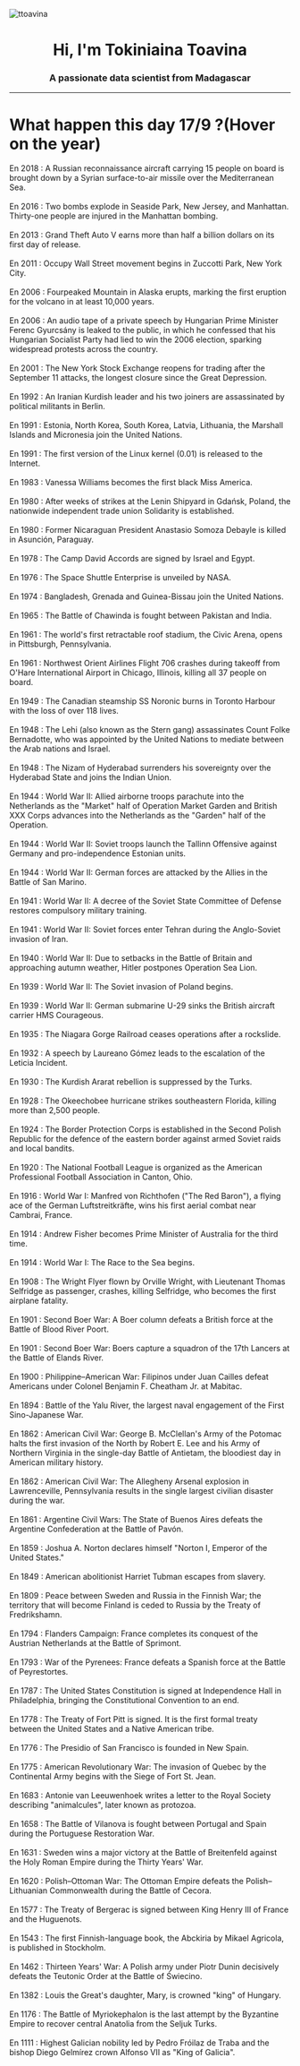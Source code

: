
<p align="left"> <img src="https://komarev.com/ghpvc/?username=ttoavina&label=Profile%20views&color=0e75b6&style=flat" alt="ttoavina" /> </p>
<h1 align="center">Hi, I'm Tokiniaina Toavina</h1>
<h3 align="center">A passionate data scientist from Madagascar</h3>
    
<hr/>
<h1> What happen this day 17/9 ?(Hover on the year)</h1>

En 2018 : A Russian reconnaissance aircraft carrying 15 people on board is brought down by a Syrian surface-to-air missile over the Mediterranean Sea.
<br/><br/>
En 2016 : Two bombs explode in Seaside Park, New Jersey, and Manhattan. Thirty-one people are injured in the Manhattan bombing.
<br/><br/>
En 2013 : Grand Theft Auto V earns more than half a billion dollars on its first day of release.
<br/><br/>
En 2011 : Occupy Wall Street movement begins in Zuccotti Park, New York City.
<br/><br/>
En 2006 : Fourpeaked Mountain in Alaska erupts, marking the first eruption for the volcano in at least 10,000 years.
<br/><br/>
En 2006 : An audio tape of a private speech by Hungarian Prime Minister Ferenc Gyurcsány is leaked to the public, in which he confessed that his Hungarian Socialist Party had lied to win the 2006 election, sparking widespread protests across the country.
<br/><br/>
En 2001 : The New York Stock Exchange reopens for trading after the September 11 attacks, the longest closure since the Great Depression.
<br/><br/>
En 1992 : An Iranian Kurdish leader and his two joiners are assassinated by political militants in Berlin.
<br/><br/>
En 1991 : Estonia, North Korea, South Korea, Latvia, Lithuania, the Marshall Islands and Micronesia join the United Nations.
<br/><br/>
En 1991 : The first version of the Linux kernel (0.01) is released to the Internet.
<br/><br/>
En 1983 : Vanessa Williams becomes the first black Miss America.
<br/><br/>
En 1980 : After weeks of strikes at the Lenin Shipyard in Gdańsk, Poland, the nationwide independent trade union Solidarity is established.
<br/><br/>
En 1980 : Former Nicaraguan President Anastasio Somoza Debayle is killed in Asunción, Paraguay.
<br/><br/>
En 1978 : The Camp David Accords are signed by Israel and Egypt.
<br/><br/>
En 1976 : The Space Shuttle Enterprise is unveiled by NASA.
<br/><br/>
En 1974 : Bangladesh, Grenada and Guinea-Bissau join the United Nations.
<br/><br/>
En 1965 : The Battle of Chawinda is fought between Pakistan and India.
<br/><br/>
En 1961 : The world's first retractable roof stadium, the Civic Arena, opens in Pittsburgh, Pennsylvania.
<br/><br/>
En 1961 : Northwest Orient Airlines Flight 706 crashes during takeoff from O'Hare International Airport in Chicago, Illinois, killing all 37 people on board.
<br/><br/>
En 1949 : The Canadian steamship SS Noronic burns in Toronto Harbour with the loss of over 118 lives.
<br/><br/>
En 1948 : The Lehi (also known as the Stern gang) assassinates Count Folke Bernadotte, who was appointed by the United Nations to mediate between the Arab nations and Israel.
<br/><br/>
En 1948 : The Nizam of Hyderabad surrenders his sovereignty over the Hyderabad State and joins the Indian Union.
<br/><br/>
En 1944 : World War II: Allied airborne troops parachute into the Netherlands as the "Market" half of Operation Market Garden and British XXX Corps advances into the Netherlands as the "Garden" half of the Operation.
<br/><br/>
En 1944 : World War II: Soviet troops launch the Tallinn Offensive against Germany and pro-independence Estonian units.
<br/><br/>
En 1944 : World War II: German forces are attacked by the Allies in the Battle of San Marino.
<br/><br/>
En 1941 : World War II: A decree of the Soviet State Committee of Defense restores compulsory military training.
<br/><br/>
En 1941 : World War II: Soviet forces enter Tehran during the Anglo-Soviet invasion of Iran.
<br/><br/>
En 1940 : World War II: Due to setbacks in the Battle of Britain and approaching autumn weather, Hitler postpones Operation Sea Lion.
<br/><br/>
En 1939 : World War II: The Soviet invasion of Poland begins.
<br/><br/>
En 1939 : World War II: German submarine U-29 sinks the British aircraft carrier HMS Courageous.
<br/><br/>
En 1935 : The Niagara Gorge Railroad ceases operations after a rockslide.
<br/><br/>
En 1932 : A speech by Laureano Gómez leads to the escalation of the Leticia Incident.
<br/><br/>
En 1930 : The Kurdish Ararat rebellion is suppressed by the Turks.
<br/><br/>
En 1928 : The Okeechobee hurricane strikes southeastern Florida, killing more than 2,500 people.
<br/><br/>
En 1924 : The Border Protection Corps is established in the Second Polish Republic for the defence of the eastern border against armed Soviet raids and local bandits.
<br/><br/>
En 1920 : The National Football League is organized as the American Professional Football Association in Canton, Ohio.
<br/><br/>
En 1916 : World War I: Manfred von Richthofen ("The Red Baron"), a flying ace of the German Luftstreitkräfte, wins his first aerial combat near Cambrai, France.
<br/><br/>
En 1914 : Andrew Fisher becomes Prime Minister of Australia for the third time.
<br/><br/>
En 1914 : World War I: The Race to the Sea begins.
<br/><br/>
En 1908 : The Wright Flyer flown by Orville Wright, with Lieutenant Thomas Selfridge as passenger, crashes, killing Selfridge, who becomes the first airplane fatality.
<br/><br/>
En 1901 : Second Boer War: A Boer column defeats a British force at the Battle of Blood River Poort.
<br/><br/>
En 1901 : Second Boer War: Boers capture a squadron of the 17th Lancers at the Battle of Elands River.
<br/><br/>
En 1900 : Philippine–American War: Filipinos under Juan Cailles defeat Americans under Colonel Benjamin F. Cheatham Jr. at Mabitac.
<br/><br/>
En 1894 : Battle of the Yalu River, the largest naval engagement of the First Sino-Japanese War.
<br/><br/>
En 1862 : American Civil War: George B. McClellan's Army of the Potomac halts the first invasion of the North by Robert E. Lee and his Army of Northern Virginia in the single-day Battle of Antietam, the bloodiest day in American military history.
<br/><br/>
En 1862 : American Civil War: The Allegheny Arsenal explosion in Lawrenceville, Pennsylvania results in the single largest civilian disaster during the war.
<br/><br/>
En 1861 : Argentine Civil Wars: The State of Buenos Aires defeats the Argentine Confederation at the Battle of Pavón.
<br/><br/>
En 1859 : Joshua A. Norton declares himself "Norton I, Emperor of the United States."
<br/><br/>
En 1849 : American abolitionist Harriet Tubman escapes from slavery.
<br/><br/>
En 1809 : Peace between Sweden and Russia in the Finnish War; the territory that will become Finland is ceded to Russia by the Treaty of Fredrikshamn.
<br/><br/>
En 1794 : Flanders Campaign: France completes its conquest of the Austrian Netherlands at the Battle of Sprimont.
<br/><br/>
En 1793 : War of the Pyrenees: France defeats a Spanish force at the Battle of Peyrestortes.
<br/><br/>
En 1787 : The United States Constitution is signed at Independence Hall in Philadelphia, bringing the Constitutional Convention to an end.
<br/><br/>
En 1778 : The Treaty of Fort Pitt is signed. It is the first formal treaty between the United States and a Native American tribe.
<br/><br/>
En 1776 : The Presidio of San Francisco is founded in New Spain.
<br/><br/>
En 1775 : American Revolutionary War: The invasion of Quebec by the Continental Army begins with the Siege of Fort St. Jean.
<br/><br/>
En 1683 : Antonie van Leeuwenhoek writes a letter to the Royal Society describing "animalcules", later known as protozoa.
<br/><br/>
En 1658 : The Battle of Vilanova is fought between Portugal and Spain during the Portuguese Restoration War.
<br/><br/>
En 1631 : Sweden wins a major victory at the Battle of Breitenfeld against the Holy Roman Empire during the Thirty Years' War.
<br/><br/>
En 1620 : Polish–Ottoman War: The Ottoman Empire defeats the Polish–Lithuanian Commonwealth during the Battle of Cecora.
<br/><br/>
En 1577 : The Treaty of Bergerac is signed between King Henry III of France and the Huguenots.
<br/><br/>
En 1543 : The first Finnish-language book, the Abckiria by Mikael Agricola, is published in Stockholm.
<br/><br/>
En 1462 : Thirteen Years' War: A Polish army under Piotr Dunin decisively defeats the Teutonic Order at the Battle of Świecino.
<br/><br/>
En 1382 : Louis the Great's daughter, Mary, is crowned "king" of Hungary.
<br/><br/>
En 1176 : The Battle of Myriokephalon is the last attempt by the Byzantine Empire to recover central Anatolia from the Seljuk Turks.
<br/><br/>
En 1111 : Highest Galician nobility led by Pedro Fróilaz de Traba and the bishop Diego Gelmírez crown Alfonso VII as "King of Galicia".
<br/><br/>
